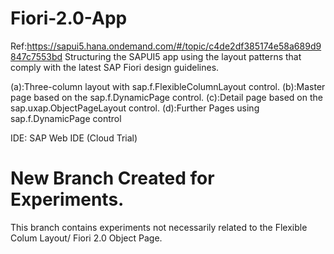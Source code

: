 # Fiori-2.0-App

Ref:https://sapui5.hana.ondemand.com/#/topic/c4de2df385174e58a689d9847c7553bd
Structuring the SAPUI5 app using the layout patterns that comply with the latest SAP Fiori design guidelines.

(a):Three-column layout with sap.f.FlexibleColumnLayout control.
(b):Master page based on the sap.f.DynamicPage control.
(c):Detail page based on the sap.uxap.ObjectPageLayout control.
(d):Further Pages using sap.f.DynamicPage control


IDE: SAP Web IDE (Cloud Trial)

# New Branch Created for Experiments.

This branch contains experiments not necessarily related to the Flexible Colum Layout/ Fiori 2.0 Object Page.
